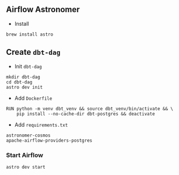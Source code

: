 Airflow Astronomer
-------

* Install
```
brew install astro
```

## Create ``dbt-dag``
* Init ``dbt-dag``
```
mkdir dbt-dag
cd dbt-dag
astro dev init
```
* Add ``Dockerfile``
```
RUN python -m venv dbt_venv && source dbt_venv/bin/activate && \
    pip install --no-cache-dir dbt-postgres && deactivate
```
* Add ``requirements.txt``
```
astronomer-cosmos
apache-airflow-providers-postgres
```
### Start Airflow
```
astro dev start
```
